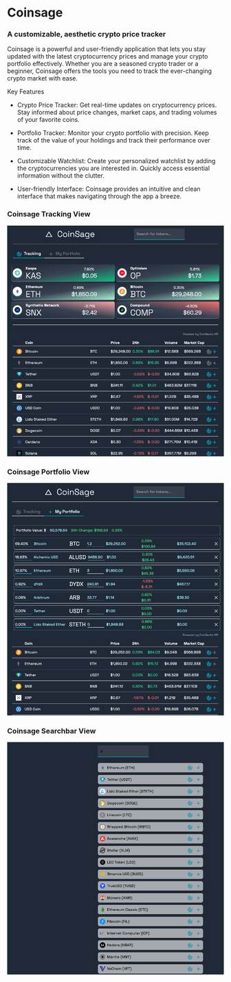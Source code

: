 # Coinsage
### A customizable, aesthetic crypto price tracker

Coinsage is a powerful and user-friendly application that lets you stay updated with the latest cryptocurrency prices and manage your crypto portfolio effectively. Whether you are a seasoned crypto trader or a beginner, Coinsage offers the tools you need to track the ever-changing crypto market with ease.

Key Features
- Crypto Price Tracker: Get real-time updates on cryptocurrency prices. Stay informed about price changes, market caps, and trading volumes of your favorite coins.

- Portfolio Tracker: Monitor your crypto portfolio with precision. Keep track of the value of your holdings and track their performance over time.

- Customizable Watchlist: Create your personalized watchlist by adding the cryptocurrencies you are interested in. Quickly access essential information without the clutter.

- User-friendly Interface: Coinsage provides an intuitive and clean interface that makes navigating through the app a breeze.


### Coinsage Tracking View
![Coinsage Tracking](my-gecko/public/coinsage-tracking.png)
### Coinsage Portfolio View
![Coinsage Portfolio](my-gecko/public/coinsage-portfolio.png)
### Coinsage Searchbar View
![Coinsage Searchbar](my-gecko/public/coinsage-searchbar.png)




